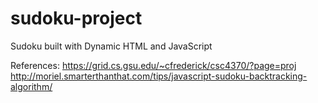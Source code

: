 # sudoku-project
Sudoku built with Dynamic HTML and JavaScript

References: 
https://grid.cs.gsu.edu/~cfrederick/csc4370/?page=proj
http://moriel.smarterthanthat.com/tips/javascript-sudoku-backtracking-algorithm/
